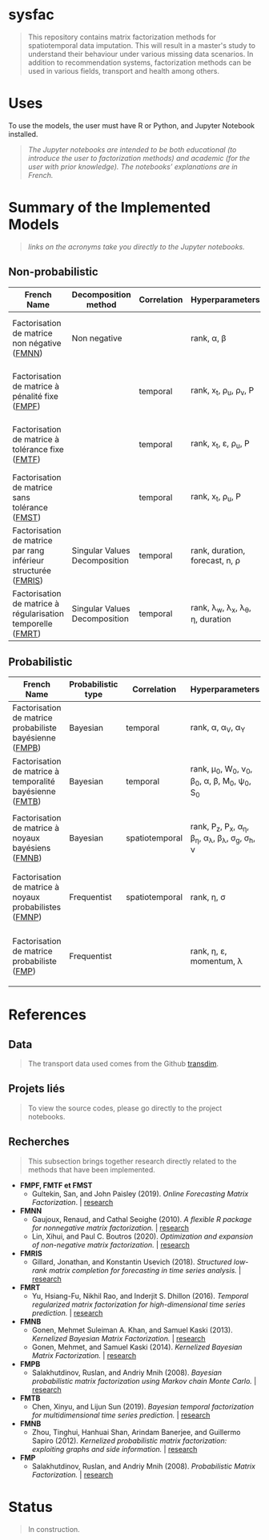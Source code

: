 # sysfac

> This repository contains matrix factorization methods for spatiotemporal data imputation. This will result in a master's study to understand their behaviour under various missing data scenarios. In addition to recommendation systems, factorization methods can be used in various fields, transport and health among others. 



# Uses

To use the models, the user must have R or Python, and Jupyter Notebook installed.

> *The Jupyter notebooks are intended to be both educational (to introduce the user to factorization methods) and academic (for the user with prior knowledge). The notebooks’ explanations are in French.* 

# Summary of the Implemented Models

> *links on the acronyms take you directly to the Jupyter notebooks.*

## Non-probabilistic
| French Name | Decomposition method | Correlation | Hyperparameters | Notes | English |
| --- | --- | --- | --- | --- | --- | 
| Factorisation de matrice non négative ([FMNN](https://github.com/antoML/sysfac/blob/master/NP_FM-NonNegative_NMF.ipynb)) | Non negative |   | <p>rank,  &alpha;,  &beta;</p> |  | Non-negative matrix factorization (NNMF) |
| Factorisation de matrice à pénalité fixe ([FMPF](https://github.com/antoML/sysfac/blob/master/NP_FM-ApprentissageIncremental_OMF.ipynb)) |  | temporal | <p>rank,  x<sub>t</sub>,  &rho;<sub>u</sub>,  &rho;<sub>v</sub>,  P</p> | Online Learning | Fixed penalty matrix factorization (FPMF) |
| Factorisation de matrice à tolérance fixe ([FMTF](https://github.com/antoML/sysfac/blob/master/NP_FM-ApprentissageIncremental_OMF.ipynb)) |  | temporal | <p>rank,  x<sub>t</sub>,  &epsilon;,  &rho;<sub>u</sub>,  P</p> | Online Learning | Fixed tolerance matrix factorization (FTMF) |
| Factorisation de matrice sans tolérance ([FMST](https://github.com/antoML/sysfac/blob/master/NP_FM-ApprentissageIncremental_OMF.ipynb)) |  | temporal | <p>rank,  x<sub>t</sub>,  &rho;<sub>u</sub>,  P</p> | Online Learning | Zero tolerance matrix factorization ([ZTMF](https://github.com/antoML/sysfac/blob/master/NP_FM-ApprentissageIncremental_OMF.ipynb)) |
| Factorisation de matrice par rang inférieur structurée ([FMRIS](https://github.com/antoML/sysfac/blob/master/NP_FM-RangInferieurStructure_SLRMC.ipynb)) | Singular Values Decomposition | temporal | <p>rank,  duration,  forecast,  n,  &rho;</p> | Row by row | Structured low rank matrix completion (SLRMC) |
| Factorisation de matrice à régularisation temporelle ([FMRT](https://github.com/antoML/sysfac/blob/master/NP_FM-RegularisationTemporelle_TRMF.ipynb)) | Singular Values Decomposition | temporal | <p>rank,  &lambda;<sub>w</sub>,  &lambda;<sub>x</sub>,  &lambda;<sub>&theta;</sub>,  &eta;,  duration</p> |  | Temporal regularized matrix factorization (TRMF) |

## Probabilistic
| French Name | Probabilistic type | Correlation | Hyperparameters | Optimisation | Notes | English |
| --- | --- | --- | --- | --- | --- | --- |
| Factorisation de matrice probabiliste bayésienne ([FMPB](https://github.com/antoML/sysfac/blob/master/PBG_FM-ProbabilisteBayesienne_BPMF.ipynb)) | Bayesian | temporal | <p>rank,  &alpha;,  &alpha;<sub>V</sub>,  &alpha;<sub>Y</sub></p> | MCMC |  | Bayesian probabilistic matrix factorization (BPMF) |
| Factorisation de matrice à temporalité bayésienne ([FMTB](https://github.com/antoML/sysfac/blob/master/PBG_FM-TemporelleBayesienne_BTMF.ipynb)) | Bayesian | temporal | <p>rank,  &mu;<sub>0</sub>,  W<sub>0</sub>,  &nu;<sub>0</sub>,  &beta;<sub>0</sub>,  &alpha;,  &beta;,  M<sub>0</sub>,  &psi;<sub>0</sub>,  S<sub>0</sub></p> | MCMC |  | Bayesian temporal matrix factorization (BTMF) |
| Factorisation de matrice à noyaux bayésiens ([FMNB](https://github.com/antoML/sysfac/blob/master/PBG_FM-NoyauxBayesiens_KBMF.ipynb)) | Bayesian | spatiotemporal | <p>rank,  P<sub>z</sub>,  P<sub>x</sub>,  &alpha;<sub>&eta;</sub>,  &beta;<sub>&eta;</sub>,  &alpha;<sub>&lambda;</sub>,  &beta;<sub>&lambda;</sub>,  &sigma;<sub>g</sub>,  &sigma;<sub>h</sub>,  &nu;</p> | Variational |  Kernels : <p>Exponential<br>Gaussian<br>Periodic<p> | Kernelized bayesian matrix factorization (KBMF) |
| Factorisation de matrice à noyaux probabilistes ([FMNP](https://github.com/antoML/sysfac/blob/master/PFG_FM-NoyauxProbabilistes_KPMF.ipynb)) | Frequentist | spatiotemporal | <p>rank,  &eta;,  &sigma;</p> | GD/SGD |  Kernels : <p>Exponential<br>Gaussian<br>Periodic<p> | Kernelized probabilistic matrix factorization (KPMF) |
| Factorisation de matrice probabiliste ([FMP](https://github.com/antoML/sysfac/blob/master/PFG_FM-Probabiliste_PMF.ipynb)) | Frequentist |   | <p>rank,  &eta;,  &epsilon;,  momentum,  &lambda;</p> | GD | Variantes : <p>Prieures adaptatives<br>Contraintes</p> | Probabilistic matrix factorization (PMF) |


# References
## Data
> The transport data used comes from the Github [transdim](https://github.com/xinychen/transdim). 

## Projets liés
> To view the source codes, please go directly to the project notebooks. 

## Recherches
> This subsection brings together research directly related to the methods that have been implemented.

- **FMPF,  FMTF  et  FMST**
  - Gultekin, San, and John Paisley (2019). *Online Forecasting Matrix Factorization*. | [research](https://arxiv.org/abs/1712.08734)  
- **FMNN**
  - Gaujoux, Renaud, and Cathal Seoighe (2010). *A flexible R package for nonnegative matrix factorization.* | [research](https://bmcbioinformatics.biomedcentral.com/articles/10.1186/1471-2105-11-367)  
  - Lin, Xihui, and Paul C. Boutros (2020). *Optimization and expansion of non-negative matrix factorization.* | [research](https://www.ncbi.nlm.nih.gov/pmc/articles/PMC6945623/)  
- **FMRIS**
  - Gillard, Jonathan, and Konstantin Usevich (2018). *Structured low-rank matrix completion for forecasting in time series analysis.* | [research](https://arxiv.org/abs/1802.08242)  
- **FMRT**
  - Yu, Hsiang-Fu, Nikhil Rao, and Inderjit S. Dhillon (2016). *Temporal regularized matrix factorization for high-dimensional time series prediction.* | [research](https://papers.nips.cc/paper/6160-temporal-regularized-matrix-factorization-for-high-dimensional-time-series-prediction)  
- **FMNB**
  - Gonen, Mehmet Suleiman A. Khan, and Samuel Kaski (2013). *Kernelized Bayesian Matrix Factorization.* | [research](http://proceedings.mlr.press/v28/gonen13a.html)  
  - Gonen, Mehmet, and Samuel Kaski (2014). *Kernelized Bayesian Matrix Factorization.* | [research](10.1109/TPAMI.2014.2313125)  
- **FMPB**
  - Salakhutdinov, Ruslan, and Andriy Mnih (2008). *Bayesian probabilistic matrix factorization using Markov chain Monte Carlo.* | [research](https://doi.org/10.1145/1390156.1390267)  
- **FMTB**
  - Chen, Xinyu, and Lijun Sun (2019). *Bayesian temporal factorization for multidimensional time series prediction.* | [research](https://arxiv.org/abs/1910.06366)  
- **FMNB**
  - Zhou, Tinghui, Hanhuai Shan, Arindam Banerjee, and Guillermo Sapiro (2012). *Kernelized probabilistic matrix factorization: exploiting graphs and side information.* | [research](https://people.eecs.berkeley.edu/~tinghuiz/papers/sdm12_kpmf.pdf)  
- **FMP**
  - Salakhutdinov, Ruslan, and Andriy Mnih (2008). *Probabilistic Matrix Factorization.* | [research](https://dl.acm.org/doi/10.5555/2981562.2981720)  


# Status
> In construction.
